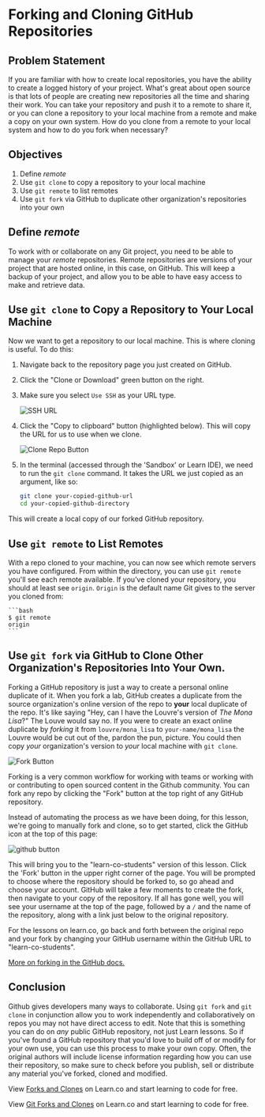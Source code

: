 # Forking and Cloning GitHub Repositories

## Problem Statement

If you are familiar with how to create local repositories, you have the ability to
create a logged history of your project. What's great about open source is that lots
of people are creating new repositories all the time and sharing their work. You can
take your repository and push it to a remote to share it, or you can clone a repository
to your local machine from a remote and make a copy on your own system. How do you clone
from a remote to your local system and how to do you fork when necessary?

## Objectives

1. Define _remote_
2. Use `git clone` to copy a repository to your local machine
3. Use `git remote` to list remotes
4. Use `git fork` via GitHub to duplicate other organization's repositories into your own

## Define _remote_

To work with or collaborate on any Git project, you need to be able to manage your _remote_
repositories. Remote repositories are versions of your project that are hosted online, in this
case, on GitHub. This will keep a backup of your project, and allow you to be able to have
easy access to make and retrieve data.

## Use `git clone` to Copy a Repository to Your Local Machine

Now we want to get a repository to our local machine. This
is where cloning is useful. To do this:

1. Navigate back to the repository page you just created on GitHub.
2. Click the "Clone or Download" green button on the right.
2. Make sure you select `Use SSH` as your URL type.

	![SSH URL](https://files.readme.io/UgsI2ndmR2aH5ky5G1OA_GitHub%20-%20SSH%20-%201.png)

3. Click the "Copy to clipboard" button (highlighted below). This will copy the
URL for us to use when we clone.

	![Clone Repo Button](http://readme-pics.s3.amazonaws.com/clone-repo-clone-url-button.png)

4. In the terminal (accessed through the 'Sandbox' or Learn IDE), we need to
run the `git clone` command. It takes the URL we just copied as an argument,
like so:

	```bash
	git clone your-copied-github-url
	cd your-copied-github-directory
	```

This will create a local copy of our forked GitHub repository. 

## Use `git remote` to List Remotes

With a repo cloned to your machine, you can now see which remote servers you have configured.
From within the directory, you can use `git remote` you'll see each remote available. 
If you’ve cloned your repository, you should at least see `origin`. `Origin` is the
default name Git gives to the server you cloned from:

	```bash
	$ git remote
	origin 
	```

## Use `git fork` via GitHub to Clone Other Organization's Repositories Into Your Own.

Forking a GitHub repository is just a way to create a personal online duplicate of it. When you fork
a lab, GitHub creates a duplicate from the source organization's online version of the repo to **your**
local duplicate of the repo. It's like saying "Hey, can I have the Louvre's version of _The Mona Lisa_?"
The Louve would say no. If you were to create an exact online duplicate by _forking_ it from
`louvre/mona_lisa` to `your-name/mona_lisa` the Louvre would be cut out of the, pardon
the pun, picture. You could then copy *your* organization's version to *your* local machine
with `git clone`.


![Fork Button](http://readme-pics.s3.amazonaws.com/fork_button.jpg)

Forking is a very common workflow for working with teams or
working with or contributing to open sourced content in the Github community.
You can fork any repo by clicking the "Fork" button at the top right of any
GitHub repository. 

Instead of automating the process as we have been doing, for this lesson, we're
going to manually fork and clone, so to get started, click the GitHub icon at
the top of this page:

![github button](https://s3.amazonaws.com/flatiron-client-assets/assets/github-learn-button.png)

This will bring you to the "learn-co-students" version of this lesson.  Click
the 'Fork' button in the upper right corner of the page.  You will be prompted
to choose where the repository should be forked to, so go ahead and choose your
account.  GitHub will take a few moments to create the fork, then navigate to
your copy of the repository.  If all has gone well, you will see your username
at the top of the page, followed by a `/` and the name of the repository, along
with a link just below to the original repository.

For the lessons on learn.co, go back and forth between the original repo and 
your fork by changing your GitHub username within the GitHub URL to "learn-co-students". 

[More on forking in the GitHub docs.](https://help.github.com/enterprise/2.2/user/articles/fork-a-repo/)

## Conclusion

Github gives developers many ways to collaborate. Using `git fork` and `git clone` 
in conjunction allow you to work independently and collaboratively on repos you 
may not have direct access to edit. Note that this is something you can do on
_any_ public GitHub repository, not just Learn lessons.  So if you've found
a GitHub repository that you'd love to build off of or modify for your own use,
you can use this process to make your own copy.  Often, the original authors
will include license information regarding how you can use their repository,
so make sure to check before you publish, sell or distribute any material
you've forked, cloned and modified. 

<p data-visibility='hidden'>View <a href='https://learn.co/lessons/forks-and-clones-readme' title='Forks and Clones'>Forks and Clones</a> on Learn.co and start learning to code for free.</p>

<p class='util--hide'>View <a href='https://learn.co/lessons/forks-and-clones-readme'>Git Forks and Clones</a> on Learn.co and start learning to code for free.</p>
